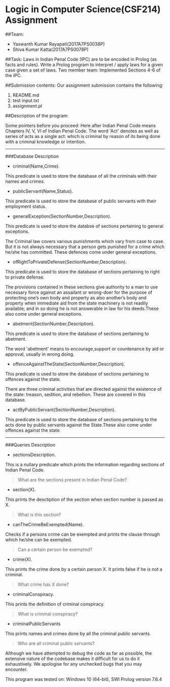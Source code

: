 # Logic in Computer Science(CSF214) Assignment
##Team:
- Yaswanth Kumar Rayapati(2017A7PS0038P)
- Shiva Kumar Katta(2017A7PS0078P)

##Task: 
Laws in Indian Penal Code (IPC) are to be encoded in Prolog (as facts and rules).
Write a Prolog program to interpret / apply laws for a given case given a set of laws. 
Two member team: Implemented Sections 4-6 of the IPC.

##Submission contents:
Our assignment submission contains the following:

1. README.md
2. test input.txt
3. assignment.pl

##Description of the program:

Some pointers before you proceed:
Here after Indian Penal Code means Chapters IV, V, VI of Indian Penal Code.
The word 'Act' denotes as well as series of acts as a single act: which is criminal by reason of its being done with a criminal knowledge or intention.

********************************************************************************************************
###Database Description


- criminal(Name,Crime).

This predicate is used to store the database of all the criminals with their names and crimes.


- publicServant(Name,Status).

This predicate is used to store the database of public servants with their employment status.

- generalException(SectionNumber,Description).

This predicate is used to store the databse of sections pertaining to general exceptions.

The Criminal law covers various punishments which vary from case to case. But it is not always necessary that a person gets punished for a crime which he/she has committed. These defences come under general exceptions.

- ofRightToPrivateDefense(SectionNumber,Description).

This predicate is used to store the database of sections pertaining to right to private defense.

The provisions contained in these sections give authority to a man to use necessary force against an assailant or wrong-doer for the purpose of protecting one’s own body and property as also another’s body and property when immediate aid from the state machinery is not readily available; and in so doing he is not answerable in law for his deeds.These also come under general exceptions.

- abetment(SectionNumber,Description).

This predicate is used to store the database of sections pertaining to abetment.

The word 'abetment' means to encourage,support or countenance by aid or approval, usually in wrong doing.

- offenceAgainstTheState(SectionNumber,Description).

This predicate is used to store the database of sections pertaining to offences against the state.

There are three criminal activities that are directed against the existence of the state: treason, sedition, and rebellion. These are covered in this database.

- actByPublicServant(SectionNumber,Description).

This predicate is used to store the database of sections pertaining to the acts done by public servants against the State.These also come under offences against the state.


********************************************************************************************************
###Queries Description


- sectionsDescription.

This is a nullary predicate which prints the information regarding sections of Indian Penal Code.
>What are the sections present in Indian Penal Code?

- section(X).

This prints the desctiption of the section when section number is passed as X.
>What is this section?


- canTheCrimeBeExempted(Name).

Checks if a persons crime can be exempted and prints the clause through which he/she can be exempted.
>Can a certain person be exempted?


- crime(X).

This prints the crime done by a certain person X.
It prints false if he is not a criminal.
>What crime has X done?


- criminalConspiracy.

This prints the definition of criminal conspiracy.
>What is criminal conspiracy?

- criminalPublicServants

This prints names and crimes done by all the criminal public servants.
>Who are all criminal public servants?



Although we have attempted to debug the code as far as possible, the extensive nature of the codebase makes it difficult for us to do it exhaustively. We apologise for any unchecked bugs that you may encounter.

This program was tested on: Windows 10 (64-bit), SWI Prolog version 7.6.4
